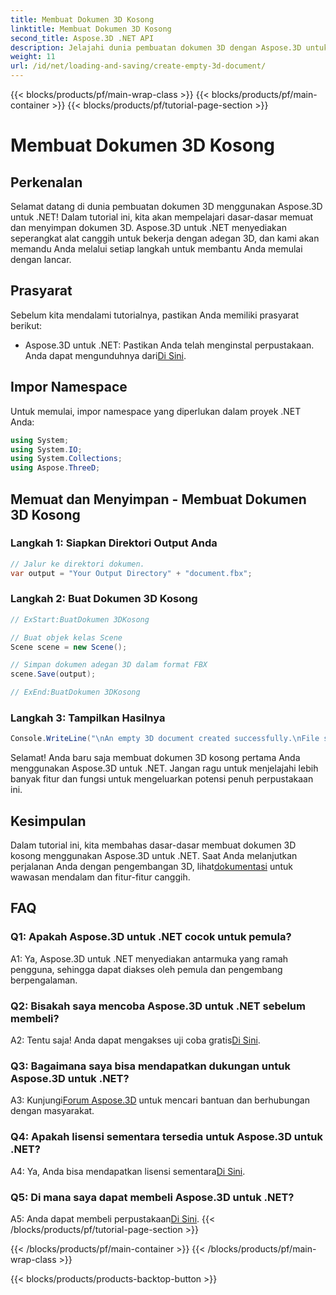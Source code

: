 ```yaml
---
title: Membuat Dokumen 3D Kosong
linktitle: Membuat Dokumen 3D Kosong
second_title: Aspose.3D .NET API
description: Jelajahi dunia pembuatan dokumen 3D dengan Aspose.3D untuk .NET. Buat, edit, dan simpan pemandangan 3D yang menakjubkan dengan mudah.
weight: 11
url: /id/net/loading-and-saving/create-empty-3d-document/
---
```


{{< blocks/products/pf/main-wrap-class >}}
{{< blocks/products/pf/main-container >}}
{{< blocks/products/pf/tutorial-page-section >}}

# Membuat Dokumen 3D Kosong

## Perkenalan

Selamat datang di dunia pembuatan dokumen 3D menggunakan Aspose.3D untuk .NET! Dalam tutorial ini, kita akan mempelajari dasar-dasar memuat dan menyimpan dokumen 3D. Aspose.3D untuk .NET menyediakan seperangkat alat canggih untuk bekerja dengan adegan 3D, dan kami akan memandu Anda melalui setiap langkah untuk membantu Anda memulai dengan lancar.

## Prasyarat

Sebelum kita mendalami tutorialnya, pastikan Anda memiliki prasyarat berikut:

-  Aspose.3D untuk .NET: Pastikan Anda telah menginstal perpustakaan. Anda dapat mengunduhnya dari[Di Sini](https://releases.aspose.com/3d/net/).

## Impor Namespace

Untuk memulai, impor namespace yang diperlukan dalam proyek .NET Anda:

```csharp
using System;
using System.IO;
using System.Collections;
using Aspose.ThreeD;
```

## Memuat dan Menyimpan - Membuat Dokumen 3D Kosong

### Langkah 1: Siapkan Direktori Output Anda

```csharp
// Jalur ke direktori dokumen.
var output = "Your Output Directory" + "document.fbx";
```

### Langkah 2: Buat Dokumen 3D Kosong

```csharp
// ExStart:BuatDokumen 3DKosong

// Buat objek kelas Scene
Scene scene = new Scene();

// Simpan dokumen adegan 3D dalam format FBX
scene.Save(output);

// ExEnd:BuatDokumen 3DKosong
```

### Langkah 3: Tampilkan Hasilnya

```csharp
Console.WriteLine("\nAn empty 3D document created successfully.\nFile saved at " + output);
```

Selamat! Anda baru saja membuat dokumen 3D kosong pertama Anda menggunakan Aspose.3D untuk .NET. Jangan ragu untuk menjelajahi lebih banyak fitur dan fungsi untuk mengeluarkan potensi penuh perpustakaan ini.

## Kesimpulan

 Dalam tutorial ini, kita membahas dasar-dasar membuat dokumen 3D kosong menggunakan Aspose.3D untuk .NET. Saat Anda melanjutkan perjalanan Anda dengan pengembangan 3D, lihat[dokumentasi](https://reference.aspose.com/3d/net/) untuk wawasan mendalam dan fitur-fitur canggih.

## FAQ

### Q1: Apakah Aspose.3D untuk .NET cocok untuk pemula?

A1: Ya, Aspose.3D untuk .NET menyediakan antarmuka yang ramah pengguna, sehingga dapat diakses oleh pemula dan pengembang berpengalaman.

### Q2: Bisakah saya mencoba Aspose.3D untuk .NET sebelum membeli?

 A2: Tentu saja! Anda dapat mengakses uji coba gratis[Di Sini](https://releases.aspose.com/).

### Q3: Bagaimana saya bisa mendapatkan dukungan untuk Aspose.3D untuk .NET?

 A3: Kunjungi[Forum Aspose.3D](https://forum.aspose.com/c/3d/18) untuk mencari bantuan dan berhubungan dengan masyarakat.

### Q4: Apakah lisensi sementara tersedia untuk Aspose.3D untuk .NET?

 A4: Ya, Anda bisa mendapatkan lisensi sementara[Di Sini](https://purchase.aspose.com/temporary-license/).

### Q5: Di mana saya dapat membeli Aspose.3D untuk .NET?

 A5: Anda dapat membeli perpustakaan[Di Sini](https://purchase.aspose.com/buy).
{{< /blocks/products/pf/tutorial-page-section >}}

{{< /blocks/products/pf/main-container >}}
{{< /blocks/products/pf/main-wrap-class >}}

{{< blocks/products/products-backtop-button >}}
